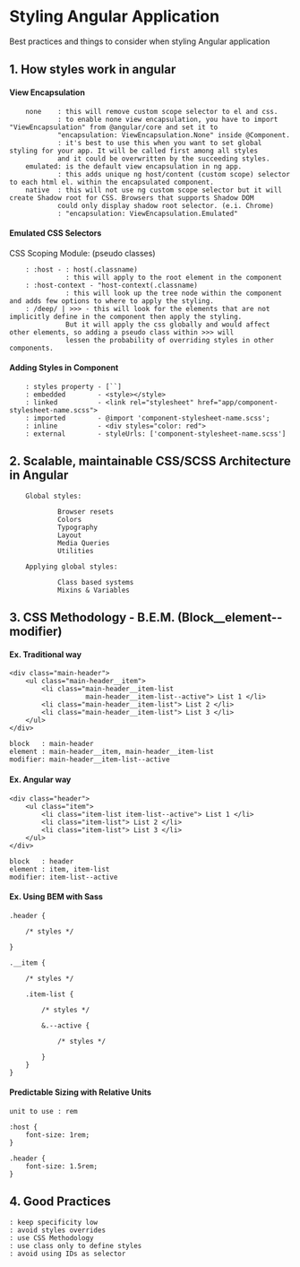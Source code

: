 # Styling Angular Application
Best practices and things to consider when styling Angular application

## 1. How styles work in angular

#### View Encapsulation

        none    : this will remove custom scope selector to el and css.
                : to enable none view encapsulation, you have to import "ViewEncapsulation" from @angular/core and set it to 
                "encapsulation: ViewEncapsulation.None" inside @Component.
                : it's best to use this when you want to set global styling for your app. It will be called first among all styles
                and it could be overwritten by the succeeding styles.
        emulated: is the default view encapsulation in ng app.
                : this adds unique ng host/content (custom scope) selector to each html el. within the encapsulated component.
        native  : this will not use ng custom scope selector but it will create Shadow root for CSS. Browsers that supports Shadow DOM 
                could only display shadow root selector. (e.i. Chrome)
                : "encapsulation: ViewEncapsulation.Emulated"

#### Emulated CSS Selectors
CSS Scoping Module: (pseudo classes)

        : :host - : host(.classname)
                  : this will apply to the root element in the component
        : :host-context - "host-context(.classname)
                  : this will look up the tree node within the component and adds few options to where to apply the styling.
        : /deep/ | >>> - this will look for the elements that are not implicitly define in the component then apply the styling. 
                  But it will apply the css globally and would affect other elements, so adding a pseudo class within >>> will 
                  lessen the probability of overriding styles in other components.

#### Adding Styles in Component

        : styles property - [``]
        : embedded        - <style></style>
        : linked          - <link rel="stylesheet" href="app/component-stylesheet-name.scss">
        : imported        - @import 'component-stylesheet-name.scss';
        : inline          - <div styles="color: red">
        : external        - styleUrls: ['component-stylesheet-name.scss']



## 2. Scalable, maintainable CSS/SCSS Architecture in Angular

        Global styles: 

                Browser resets
                Colors
                Typography
                Layout
                Media Queries
                Utilities

        Applying global styles:

                Class based systems
                Mixins & Variables


## 3. CSS Methodology - B.E.M. (Block__element--modifier) 

#### Ex. Traditional way

    <div class="main-header">
        <ul class="main-header__item"> 
            <li class="main-header__item-list
                       main-header__item-list--active"> List 1 </li>
            <li class="main-header__item-list"> List 2 </li>
            <li class="main-header__item-list"> List 3 </li>
        </ul>
    </div>

    block   : main-header
    element : main-header__item, main-header__item-list
    modifier: main-header__item-list--active

#### Ex. Angular way

    <div class="header">
        <ul class="item">
            <li class="item-list item-list--active"> List 1 </li>
            <li class="item-list"> List 2 </li>
            <li class="item-list"> List 3 </li>
        </ul>
    </div>

    block   : header
    element : item, item-list
    modifier: item-list--active

#### Ex. Using BEM with Sass

    .header {

        /* styles */

    }

    .__item {

        /* styles */

        .item-list {

            /* styles */

            &.--active {

                /* styles */

            }
        }
    }

    


#### Predictable Sizing with Relative Units
    unit to use : rem
    
    :host {
        font-size: 1rem;
    }

    .header {
        font-size: 1.5rem;
    }

## 4. Good Practices

    : keep specificity low
    : avoid styles overrides
    : use CSS Methodology
    : use class only to define styles
    : avoid using IDs as selector
